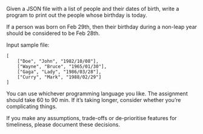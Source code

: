 Given a JSON file with a list of people and their dates of birth, write a program to print out the people whose birthday is today.

If a person was born on Feb 29th, then their birthday during a non-leap year should be considered to be Feb 28th.

Input sample file:

```
[
    ["Doe", "John", "1982/10/08"],
    ["Wayne", "Bruce", "1965/01/30"],
    ["Gaga", "Lady", "1986/03/28"],
    ["Curry", "Mark", "1988/02/29"]
]
```

You can use whichever programming language you like. The assignment should take 60 to 90 min. If it’s taking longer, consider whether you’re complicating things.

If you make any assumptions, trade-offs or de-prioritise features for timeliness, please document these decisions.